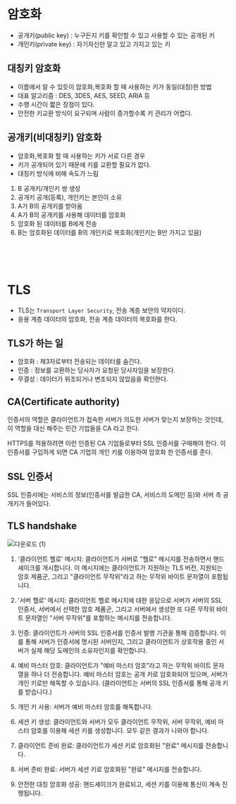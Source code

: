# 암호화

- 공개키(public key) : 누구든지 키를 확인할 수 있고 사용할 수 있는 공개된 키
- 개인키(private key) : 자기자신만 알고 있고 가지고 있는 키

## 대칭키 암호화

- 이름에서 알 수 있듯이 암호화,복호화 할 때 사용하는 키가 동일(대칭)한 방법
- 대표 알고리즘 : DES, 3DES, AES, SEED, ARIA 등
- 수행 시간이 짧은 장점이 있다.
- 안전한 키교환 방식이 요구되며 사람이 증가할수록 키 관리가 어렵다.

## 공개키(비대칭키) 암호화

- 암호화,복호화 할 때 사용하는 키가 서로 다른 경우
- 키가 공개되어 있기 때문에 키를 교환할 필요가 없다.
- 대칭키 방식에 비해 속도가 느림

1. B 공개키/개인키 쌍 생성
2. 공개키 공개(등록), 개인키는 본인이 소유
3. A가 B의 공개키를 받아옴
4. A가 B의 공개키를 사용해 데이터를 암호화
5. 암호화 된 데이터를 B에게 전송
6. B는 암호화된 데이터를 B의 개인키로 복호화(개인키는 B만 가지고 있음)

<br >
<br >
<br >

# TLS

- TLS는 `Transport Layer Security`, 전송 계층 보안의 약자이다.
- 응용 계층 데이터의 암호화, 전송 계층 데이터의 복호화를 한다.

## TLS가 하는 일

- 암호화 : 제3자로부터 전송되는 데이터를 숨긴다.
- 인증 : 정보를 교환하는 당사자가 요청된 당사자임을 보장한다.
- 무결성 : 데이터가 위조되거나 변조되지 않았음을 확인한다.

## CA(Certificate authority)

인증서의 역할은 클라이언트가 접속한 서버가 의도한 서버가 맞는지 보장하는 것인데, 이 역할을 대신 해주는 민간 기업들을 CA 라고 한다.

HTTPS를 적용하려면 이런 인증된 CA 기업들로부터 SSL 인증서를 구매해야 한다. 이 인증서를 구입하게 되면 CA 기업의 개인 키를 이용하여 암호화 한 인증서를 준다.

## SSL 인증서

SSL 인증서에는 서비스의 정보(인증서를 발급한 CA, 서비스의 도메인 등)와 서버 측 공개키가 들어있다.

## TLS handshake

![다운로드 (1)](https://user-images.githubusercontent.com/103870198/218402379-7a57e848-8222-4bc7-abc3-54b83ac61b84.png)

1. '클라이언트 헬로' 메시지: 클라이언트가 서버로 "헬로" 메시지를 전송하면서 핸드셰이크를 개시합니다. 이 메시지에는 클라이언트가 지원하는 TLS 버전, 지원되는 암호 제품군, 그리고 "클라이언트 무작위"라고 하는 무작위 바이트 문자열이 포함됩니다.

2. '서버 헬로' 메시지: 클라이언트 헬로 메시지에 대한 응답으로 서버가 서버의 SSL 인증서, 서버에서 선택한 암호 제품군, 그리고 서버에서 생성한 또 다른 무작위 바이트 문자열인 "서버 무작위"를 포함하는 메시지를 전송합니다.

3. 인증: 클라이언트가 서버의 SSL 인증서를 인증서 발행 기관을 통해 검증합니다. 이를 통해 서버가 인증서에 명시된 서버인지, 그리고 클라이언트가 상호작용 중인 서버가 실제 해당 도메인의 소유자인지를 확인합니다.

4. 예비 마스터 암호: 클라이언트가 "예비 마스터 암호"라고 하는 무작위 바이트 문자열을 하나 더 전송합니다. 예비 마스터 암호는 공개 키로 암호화되어 있으며, 서버가 개인 키로만 해독할 수 있습니다. (클라이언트는 서버의 SSL 인증서를 통해 공개 키를 받습니다.)

5. 개인 키 사용: 서버가 예비 마스터 암호를 해독합니다.

6. 세션 키 생성: 클라이언트와 서버가 모두 클라이언트 무작위, 서버 무작위, 예비 마스터 암호를 이용해 세션 키를 생성합니다. 모두 같은 결과가 나와야 합니다.

7. 클라이언트 준비 완료: 클라이언트가 세션 키로 암호화된 "완료" 메시지를 전송합니다.

8. 서버 준비 완료: 서버가 세션 키로 암호화된 "완료" 메시지를 전송합니다.

9. 안전한 대칭 암호화 성공: 핸드셰이크가 완료되고, 세션 키를 이용해 통신이 계속 진행됩니다.
